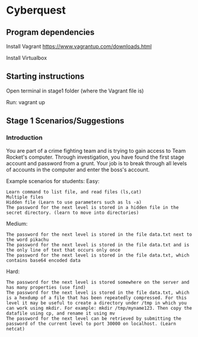 # Cyberquest

## Program dependencies
Install Vagrant https://www.vagrantup.com/downloads.html

Install Virtualbox 

## Starting instructions
Open terminal in stage1 folder (where the Vagrant file is)

Run: vagrant up

## Stage 1 Scenarios/Suggestions

### Introduction
You are part of a crime fighting team and is trying to gain access to Team Rocket's computer. Through investigation, you have found the first stage account and password from a grunt. Your job is to break through all levels of accounts in the computer and enter the boss's account.

Example scenarios for students:
Easy:

    Learn command to list file, and read files (ls,cat)
    Multiple files
    Hidden file (Learn to use parameters such as ls -a)
    The password for the next level is stored in a hidden file in the secret directory. (learn to move into directories)

Medium:

    The password for the next level is stored in the file data.txt next to the word pikachu
    The password for the next level is stored in the file data.txt and is the only line of text that occurs only once
    The password for the next level is stored in the file data.txt, which contains base64 encoded data

Hard:

    The password for the next level is stored somewhere on the server and has many properties (use find)
    The password for the next level is stored in the file data.txt, which is a hexdump of a file that has been repeatedly compressed. For this level it may be useful to create a directory under /tmp in which you can work using mkdir. For example: mkdir /tmp/myname123. Then copy the datafile using cp, and rename it using mv
    The password for the next level can be retrieved by submitting the password of the current level to port 30000 on localhost. (Learn netcat)


